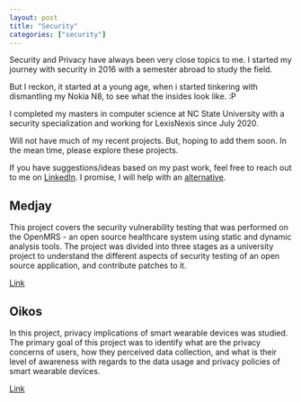 ```yaml
---
layout: post
title: "Security"
categories: ["security"]
---
```


Security and Privacy have always been very close topics to me. I started my journey with security in 2016 with a semester abroad to study the field. 

But I reckon, it started at a young age, when i started tinkering with dismantling my Nokia N8, to see what the insides look like. :P 

I completed my masters in computer science at NC State University with a security specialization and working for LexisNexis since July 2020.

Will not have much of my recent projects. But, hoping to add them soon. In the mean time, please explore these projects. 

If you have suggestions/ideas based on my past work, feel free to reach out to me on [LinkedIn](https://www.linkedin.com/in/jubeen-shah/). I promise, I will help with an [alternative](https://github.com/jubeenshah/jubeenshah.github.io/projects/1#card-91078405). 

Medjay
------


This project covers the security vulnerability testing that was performed on the OpenMRS - an open source healthcare system using static and dynamic analysis tools. The project was divided into three stages as a university project to understand the different aspects of security testing of an open source application, and contribute patches to it.

[Link](/projects/security/2020/05/31/medjay.html)

Oikos
-----


In this project, privacy implications of smart wearable devices was studied. The primary goal of this project was to identify what are the privacy concerns of users, how they perceived data collection, and what is their level of awareness with regards to the data usage and privacy policies of smart wearable devices.

[Link](/projects/security/2019/12/31/00-oikos.html)